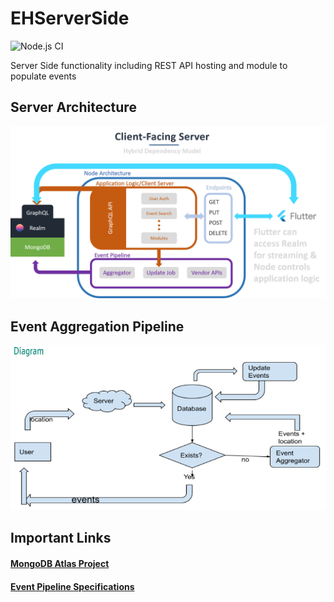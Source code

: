 # EHServerSide

![Node.js CI](https://github.com/EventHopper/EHServerSide/workflows/Node.js%20CI/badge.svg?branch=beta)

Server Side functionality including REST API hosting and module to populate events

## Server Architecture
![](docs/server-design.png)

## Event Aggregation Pipeline
![](docs/SystemDesign.PNG)

## Important Links
#### [MongoDB Atlas Project](https://cloud.mongodb.com/v2/5f11c4bedce68c1b046d477a#clusters)
#### [Event Pipeline Specifications](https://docs.google.com/document/d/1LtYu7GsE3GkyarR64BEOXA1TbmIn71SkG5B7ZppluqM/edit#)
